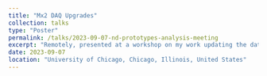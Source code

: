 ```yaml
---
title: "Mx2 DAQ Upgrades"
collection: talks
type: "Poster"
permalink: /talks/2023-09-07-nd-prototypes-analysis-meeting
excerpt: "Remotely, presented at a workshop on my work updating the data acquistion for a component of the DUNE experiment"
date: 2023-09-07
location: "University of Chicago, Chicago, Illinois, United States"
---
```


